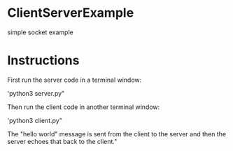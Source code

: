 # ClientServerExample
simple socket example

# Instructions
First run the server code in a terminal window:

'python3 server.py"

Then run the client code in another terminal window:

'python3 client.py"

The "hello world" message is sent from the client to the server and then the server echoes that back to the client."


